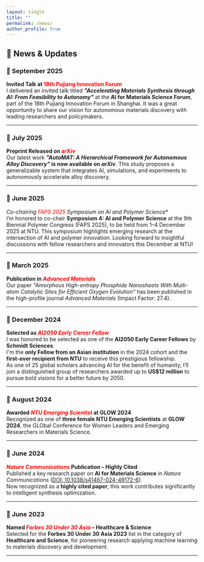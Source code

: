 ```yaml
---
layout: single
title: ""
permalink: /news/
author_profile: true
---
```


## 📣 News & Updates

### 📅 September 2025
**Invited Talk at <span style="color:red">18th Pujiang Innovation Forum</span>**  
I delivered an invited talk titled ***"Accelerating Materials Synthesis through AI: From Feasibility to Autonomy"*** at the **AI for Materials Science Forum**, part of the 18th Pujiang Innovation Forum in Shanghai. It was a great opportunity to share our vision for autonomous materials discovery with leading researchers and policymakers.

---

### 📅 July 2025
**Preprint Released on <span style="color:red">arXiv</span>**  
Our latest work ***"AutoMAT: A Hierarchical Framework for Autonomous Alloy Discovery"* is now available on *arXiv***. This study proposes a generalizable system that integrates AI, simulations, and experiments to autonomously accelerate alloy discovery.

---

### 📅 June 2025
**Co-chairing <span style="color:red">FAPS 2025*</span> Symposium on AI and Polymer Science**  
I’m honored to co-chair **Symposium 4: AI and Polymer Science** at the 9th Biennial Polymer Congress (FAPS 2025), to be held from 1–4 December 2025 at NTU. This symposium highlights emerging research at the intersection of AI and polymer innovation. Looking forward to insightful discussions with fellow researchers and innovators this December at NTU!

---

### 📅 March 2025
**Publication in <span style="color:red">*Advanced Materials*</span>**  
Our paper *"Amorphous High-entropy Phosphide Nanosheets With Multi-atom Catalytic Sites for Efficient Oxygen Evolution"* has been published in the high-profile journal *Advanced Materials* (Impact Factor: 27.4).

---

### 📅 December 2024
**Selected as <span style="color:red">*AI2050 Early Career Fellow*</span>**  
I was honored to be selected as one of the **AI2050 Early Career Fellows** by **Schmidt Sciences**.  
I'm the **only Fellow from an Asian institution** in the 2024 cohort and the **first-ever recipient from NTU** to receive this prestigious fellowship.  
As one of 25 global scholars advancing AI for the benefit of humanity, I’ll join a distinguished group of researchers awarded up to **US$12 million** to pursue bold visions for a better future by 2050.

---

### 📅 August 2024
**Awarded <span style="color:red">*NTU Emerging Scientist*</span> at GLOW 2024**  
Recognized as one of **three female NTU Emerging Scientists** at **GLOW 2024**, the GLObal Conference for Women Leaders and Emerging Researchers in Materials Science.

---

### 📅 June 2024
**<span style="color:red">*Nature Communications*</span> Publication – Highly Cited**  
Published a key research paper on **AI for Materials Science** in *Nature Communications* ([DOI: 10.1038/s41467-024-49172-6](https://doi.org/10.1038/s41467-024-49172-6)).  
Now recognized as a **highly cited paper**, this work contributes significantly to intelligent synthesis optimization.

---

### 📅 June 2023
**Named <span style="color:red">*Forbes 30 Under 30 Asia*</span> – Healthcare & Science**  
Selected for the **Forbes 30 Under 30 Asia 2023** list in the category of **Healthcare and Science**, for pioneering research applying machine learning to materials discovery and development.

---
